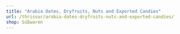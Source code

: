 ```yaml
---
title: "Arabia Dates, Dryfruits, Nuts and Exported Candies"
url: /thrissur/arabia-dates-dryfruits-nuts-and-exported-candies/
shop: Süßwaren
---
```

